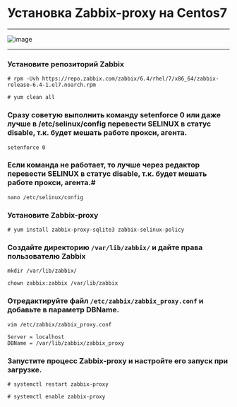 # Установка Zabbix-proxy на Centos7
***
![image](https://github.com/wepaleen/Monitoring-install/assets/110018366/e4415612-e973-48e0-9941-8cf9c2a3f857)
***
### Установите репозиторий Zabbix #
```
# rpm -Uvh https://repo.zabbix.com/zabbix/6.4/rhel/7/x86_64/zabbix-release-6.4-1.el7.noarch.rpm
```
```
# yum clean all
```
### Cразу советую выполнить команду setenforce 0 или даже лучше в /etc/selinux/config перевести SELINUX в статус disable, т.к. будет мешать работе прокси, агента. #
```
setenforce 0
```
### Если команда не работает, то лучше через редактор перевести SELINUX в статус disable, т.к. будет мешать работе прокси, агента.#
```
nano /etc/selinux/config
```
### Установите Zabbix-proxy #
```
# yum install zabbix-proxy-sqlite3 zabbix-selinux-policy
```
### Создайте директорию ```/var/lib/zabbix/``` и дайте права пользователю Zabbix #

```
mkdir /var/lib/zabbix/
```
```
chown zabbix:zabbix /var/lib/zabbix
```

### Отредактируйте файл ```/etc/zabbix/zabbix_proxy.conf``` и добавьте в параметр DBName. #

```
vim /etc/zabbix/zabbix_proxy.conf
```
```
Server = localhost
DBName = /var/lib/zabbix/zabbix_proxy
```
### Запустите процесс Zabbix-proxy и настройте его запуск при загрузке. #
```
# systemctl restart zabbix-proxy
```
```
# systemctl enable zabbix-proxy
```
